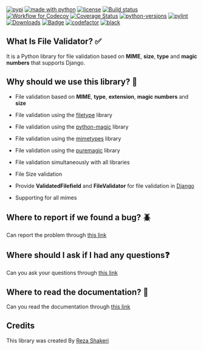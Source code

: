 
[![pypi](https://img.shields.io/pypi/v/file_validator.svg?color=light)](https://pypi.org/project/file-validator/)
[![made with python](https://img.shields.io/badge/Made%20with-Python-1f425f.svg?color=light)](https://python.org)
[![license](https://img.shields.io/github/license/rzashakeri/file_validator?color=light)](https://github.com/file-validator/file-validator/blob/master/LICENSE)
[![Build status](https://ci.appveyor.com/api/projects/status/dplr2t9bkulmh4v5?svg=true)](https://ci.appveyor.com/project/rzashakeri/file-validator-inxf9)
[![Workflow for Codecov](https://github.com/file-validator/file-validator/actions/workflows/Codecov.yml/badge.svg)](https://github.com/file-validator/file-validator/actions/workflows/Codecov.yml)
[![Coverage Status](https://coveralls.io/repos/github/file-validator/file-validator/badge.svg)](https://coveralls.io/github/file-validator/file-validator)
[![python-versions](https://img.shields.io/pypi/pyversions/file-validator?color=light)](https://pypi.org/project/file-validator/)
[![pylint](https://mperlet.github.io/pybadge/badges/10.svg)](https://github.com/file-validator/file-validator/actions)
[![Downloads](https://static.pepy.tech/personalized-badge/file-validator?period=total&units=international_system&left_color=grey&right_color=brightgreen&left_text=Downloads)](https://pepy.tech/project/file-validator)
[![Badge](https://i2pget6bpxrn.runkit.sh)](https://file-validator.github.io/)
[![codefactor](https://www.codefactor.io/repository/github/rzashakeri/file-validator/badge)](https://www.codefactor.io/repository/github/rzashakeri/file-validator)
[![black](https://img.shields.io/badge/code%20style-black-000000.svg)](https://github.com/psf/black)



## What Is File Validator? ✅

It is a Python library for file validation based on **MIME**, **size**, **type** and **magic numbers** that supports Django.

## Why should we use this library? 🧐


* File validation based on **MIME**, **type**, **extension**, **magic numbers** and **size**


* File validation using the [filetype](https://github.com/h2non/filetype.py) library


* File validation using the [python-magic](https://github.com/ahupp/python-magic) library


* File validation using the [mimetypes](https://docs.python.org/3/library/mimetypes.html) library


* File validation using the [puremagic](https://github.com/cdgriffith/puremagic) library


* File validation simultaneously with all libraries


* File Size validation


* Provide **ValidatedFilefield** and **FileValidator** for file validation in [Django](https://www.djangoproject.com/)


* Supporting for all mimes

## Where to report if we found a bug? 🪲

Can report the problem through [this link](https://github.com/file-validator/file-validator/issues)

## Where should I ask if I had any questions❓

Can you ask your questions through [this link](https://github.com/orgs/file-validator/discussions)

## Where to read the documentation? 📄

Can you read the documentation through [this link](https://file-validator.github.io/)

## Credits

This library was created By [Reza Shakeri](https://github.com/rzashakeri)
